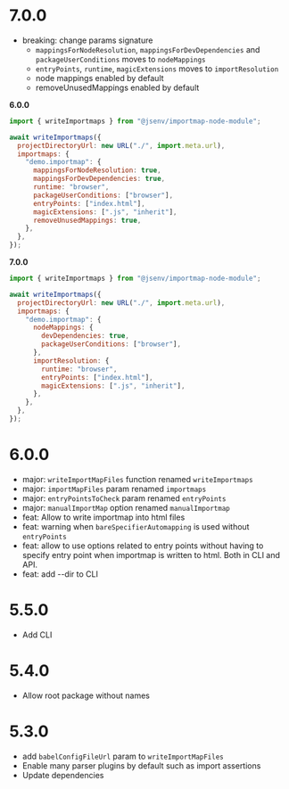 # 7.0.0

- breaking: change params signature
  - `mappingsForNodeResolution`, `mappingsForDevDependencies` and `packageUserConditions` moves to `nodeMappings`
  - `entryPoints`, `runtime`, `magicExtensions` moves to `importResolution`
  - node mappings enabled by default
  - removeUnusedMappings enabled by default

**6.0.0**

```js
import { writeImportmaps } from "@jsenv/importmap-node-module";

await writeImportmaps({
  projectDirectoryUrl: new URL("./", import.meta.url),
  importmaps: {
    "demo.importmap": {
      mappingsForNodeResolution: true,
      mappingsForDevDependencies: true,
      runtime: "browser",
      packageUserConditions: ["browser"],
      entryPoints: ["index.html"],
      magicExtensions: [".js", "inherit"],
      removeUnusedMappings: true,
    },
  },
});
```

**7.0.0**

```js
import { writeImportmaps } from "@jsenv/importmap-node-module";

await writeImportmaps({
  projectDirectoryUrl: new URL("./", import.meta.url),
  importmaps: {
    "demo.importmap": {
      nodeMappings: {
        devDependencies: true,
        packageUserConditions: ["browser"],
      },
      importResolution: {
        runtime: "browser",
        entryPoints: ["index.html"],
        magicExtensions: [".js", "inherit"],
      },
    },
  },
});
```

# 6.0.0

- major: `writeImportMapFiles` function renamed `writeImportmaps`
- major: `importMapFiles` param renamed `importmaps`
- major: `entryPointsToCheck` param renamed `entryPoints`
- major: `manualImportMap` option renamed `manualImportmap`
- feat: Allow to write importmap into html files
- feat: warning when `bareSpecifierAutomapping` is used without `entryPoints`
- feat: allow to use options related to entry points without having to specify entry point when importmap is written to html. Both in CLI and API.
- feat: add --dir to CLI

# 5.5.0

- Add CLI

# 5.4.0

- Allow root package without names

# 5.3.0

- add `babelConfigFileUrl` param to `writeImportMapFiles`
- Enable many parser plugins by default such as import assertions
- Update dependencies
